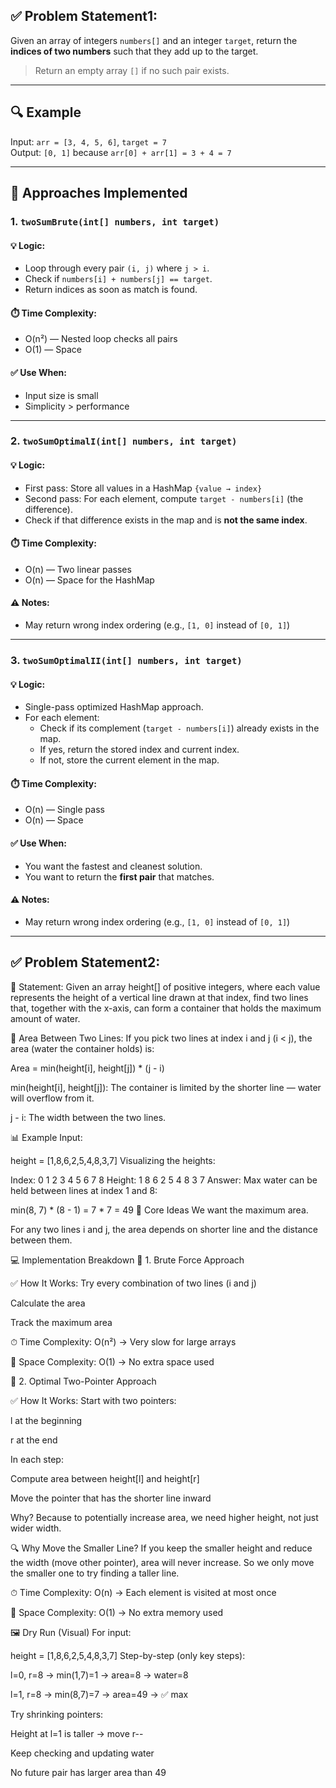 ## ✅ Problem Statement1:
Given an array of integers `numbers[]` and an integer `target`, return the **indices of two numbers** such that they add up to the target.

> Return an empty array `[]` if no such pair exists.

---

## 🔍 Example
Input: `arr = [3, 4, 5, 6]`, `target = 7`  
Output: `[0, 1]` because `arr[0] + arr[1] = 3 + 4 = 7`

---

## 🧠 Approaches Implemented

### 1. `twoSumBrute(int[] numbers, int target)`

#### 💡 Logic:
- Loop through every pair `(i, j)` where `j > i`.
- Check if `numbers[i] + numbers[j] == target`.
- Return indices as soon as match is found.

#### ⏱️ Time Complexity:
- O(n²) — Nested loop checks all pairs
- O(1) — Space

#### ✅ Use When:
- Input size is small
- Simplicity > performance

---

### 2. `twoSumOptimalI(int[] numbers, int target)`

#### 💡 Logic:
- First pass: Store all values in a HashMap `{value → index}`
- Second pass: For each element, compute `target - numbers[i]` (the difference).
- Check if that difference exists in the map and is **not the same index**.

#### ⏱️ Time Complexity:
- O(n) — Two linear passes
- O(n) — Space for the HashMap

#### ⚠️ Notes:
- May return wrong index ordering (e.g., `[1, 0]` instead of `[0, 1]`)

---

### 3. `twoSumOptimalII(int[] numbers, int target)`

#### 💡 Logic:
- Single-pass optimized HashMap approach.
- For each element:
    - Check if its complement (`target - numbers[i]`) already exists in the map.
    - If yes, return the stored index and current index.
    - If not, store the current element in the map.

#### ⏱️ Time Complexity:
- O(n) — Single pass
- O(n) — Space

#### ✅ Use When:
- You want the fastest and cleanest solution.
- You want to return the **first pair** that matches.

#### ⚠️ Notes:
- May return wrong index ordering (e.g., `[1, 0]` instead of `[0, 1]`)


--------------------------------------------------------------------------
## ✅ Problem Statement2:

🧩 Statement:
Given an array height[] of positive integers, where each value represents the height of a vertical line drawn at that index, find two lines that, together with the x-axis, can form a container that holds the maximum amount of water.

🧮 Area Between Two Lines:
If you pick two lines at index i and j (i < j), the area (water the container holds) is:

Area = min(height[i], height[j]) * (j - i)

min(height[i], height[j]): The container is limited by the shorter line — water will overflow from it.

j - i: The width between the two lines.

📊 Example
Input:

height = [1,8,6,2,5,4,8,3,7]
Visualizing the heights:

Index:   0 1 2 3 4 5 6 7 8
Height:  1 8 6 2 5 4 8 3 7
Answer:
Max water can be held between lines at index 1 and 8:

min(8, 7) * (8 - 1) = 7 * 7 = 49
🧠 Core Ideas
We want the maximum area.

For any two lines i and j, the area depends on shorter line and the distance between them.

💻 Implementation Breakdown
🔸 1. Brute Force Approach

✅ How It Works:
Try every combination of two lines (i and j)

Calculate the area

Track the maximum area

⏱ Time Complexity:
O(n²) → Very slow for large arrays

🧠 Space Complexity:
O(1) → No extra space used

🔹 2. Optimal Two-Pointer Approach


✅ How It Works:
Start with two pointers:

l at the beginning

r at the end

In each step:

Compute area between height[l] and height[r]

Move the pointer that has the shorter line inward

Why? Because to potentially increase area, we need higher height, not just wider width.

🔍 Why Move the Smaller Line?
If you keep the smaller height and reduce the width (move other pointer), area will never increase. So we only move the smaller one to try finding a taller line.

⏱ Time Complexity:
O(n) → Each element is visited at most once

🧠 Space Complexity:
O(1) → No extra memory used

🖼️ Dry Run (Visual)
For input:

height = [1,8,6,2,5,4,8,3,7]
Step-by-step (only key steps):

l=0, r=8 → min(1,7)=1 → area=8 → water=8

l=1, r=8 → min(8,7)=7 → area=49 → ✅ max

Try shrinking pointers:

Height at l=1 is taller → move r--

Keep checking and updating water

No future pair has larger area than 49
